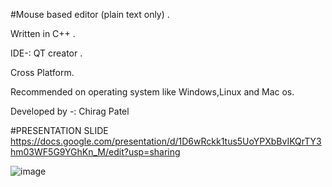 #Mouse based editor (plain text only) .

Written in C++ .

IDE-: QT creator .

Cross Platform.

Recommended on operating system like Windows,Linux and Mac os.

Developed by -: Chirag Patel

#PRESENTATION SLIDE https://docs.google.com/presentation/d/1D6wRckk1tus5UoYPXbBvIKQrTY3hm03WF5G9YGhKn_M/edit?usp=sharing

![image](https://user-images.githubusercontent.com/59536110/188325826-b4688b79-5d56-4fcf-afe7-238bf28d7521.png)
